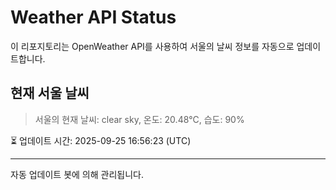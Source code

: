 
# Weather API Status

이 리포지토리는 OpenWeather API를 사용하여 서울의 날씨 정보를 자동으로 업데이트합니다.

## 현재 서울 날씨
> 서울의 현재 날씨: clear sky, 온도: 20.48°C, 습도: 90%

⏳ 업데이트 시간: 2025-09-25 16:56:23 (UTC)

---
자동 업데이트 봇에 의해 관리됩니다.
